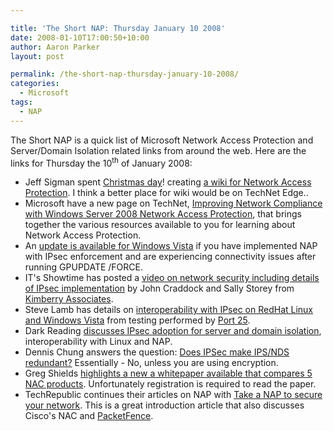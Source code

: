 ```yaml
---

title: 'The Short NAP: Thursday January 10 2008'
date: 2008-01-10T17:00:50+10:00
author: Aaron Parker
layout: post

permalink: /the-short-nap-thursday-january-10-2008/
categories:
  - Microsoft
tags:
  - NAP
---
```

The Short NAP is a quick list of Microsoft Network Access Protection and Server/Domain Isolation related links from around the web. Here are the links for Thursday the 10<sup>th</sup> of January 2008:

  * Jeff Sigman spent [Christmas day](http://www.wikia.com/wiki/Network_Access_Protection_Wiki)! creating [a wiki for Network Access Protection](http://networkap.wikia.com/). I think a better place for wiki would be on TechNet Edge..
  * Microsoft have a new page on TechNet, [Improving Network Compliance with Windows Server 2008 Network Access Protection](http://www.microsoft.com/technet/security/learning/networkcompliance.mspx), that brings together the various resources available to you for learning about Network Access Protection.
  * An [update is available for Windows Vista](http://support.microsoft.com/KB/943129) if you have implemented NAP with IPsec enforcement and are experiencing connectivity issues after running GPUPDATE /FORCE.
  * IT's Showtime has posted a [video on network security including details of IPsec implementation](http://www.microsoft.com/uk/technet/itsshowtime/sessionh.aspx?videoid=473) by John Craddock and Sally Storey from [Kimberry Associates](http://www.kimberry.co.uk).
  * Steve Lamb has details on [interoperability with IPsec on RedHat Linux and Windows Vista](http://blogs.technet.com/steve_lamb/archive/2007/12/28/how-to-implement-ipsec-between-linux-and-windows-vista-why-use-ipsec-network-security.aspx) from testing performed by [Port 25](http://port25.technet.com).
  * Dark Reading [discusses IPsec adoption for server and domain isolation](http://www.darkreading.com/document.asp?doc_id=141929), interoperability with Linux and NAP.
  * Dennis Chung answers the question: [Does IPSec make IPS/NDS redundant?](http://windowsmvp.spaces.live.com/Blog/cns!80195647FE07388F!547.entry) Essentially - No, unless you are using encryption.
  * Greg Shields [highlights a new a whitepaper available that compares 5 NAC products](http://www.realtime-windowsserver.com/market_news_trends/2007/12/what_other_options_to_microsof.htm). Unfortunately registration is required to read the paper.
  * TechRepublic continues their articles on NAP with [Take a NAP to secure your network](http://articles.techrepublic.com.com/2415-1035_11-179190.html). This is a great introduction article that also discusses Cisco's NAC and [PacketFence](http://www.packetfence.org/).